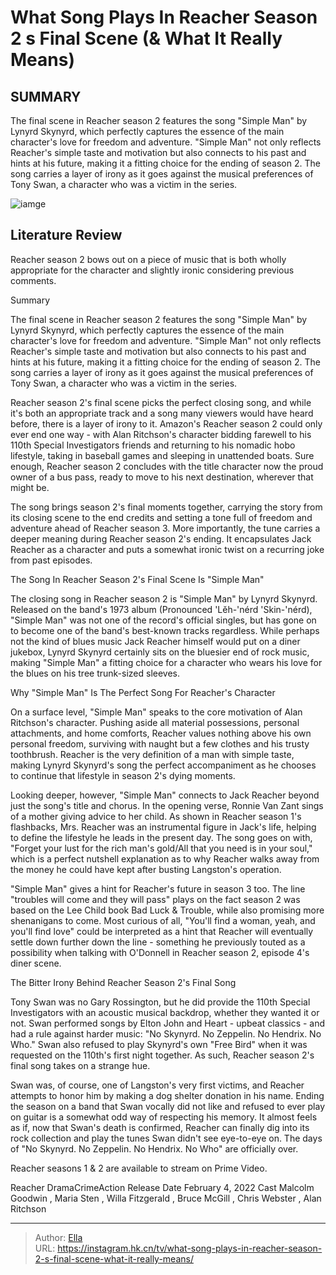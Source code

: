# What Song Plays In Reacher Season 2 s Final Scene (&amp; What It Really Means)


## SUMMARY 



  The final scene in Reacher season 2 features the song &#34;Simple Man&#34; by Lynyrd Skynyrd, which perfectly captures the essence of the main character&#39;s love for freedom and adventure.   &#34;Simple Man&#34; not only reflects Reacher&#39;s simple taste and motivation but also connects to his past and hints at his future, making it a fitting choice for the ending of season 2.   The song carries a layer of irony as it goes against the musical preferences of Tony Swan, a character who was a victim in the series.  

![iamge](https://static1.srcdn.com/wordpress/wp-content/uploads/2024/01/alan-ritchson-as-reacher-and-musical-notes.jpg)

## Literature Review

Reacher season 2 bows out on a piece of music that is both wholly appropriate for the character and slightly ironic considering previous comments.





Summary

  The final scene in Reacher season 2 features the song &#34;Simple Man&#34; by Lynyrd Skynyrd, which perfectly captures the essence of the main character&#39;s love for freedom and adventure.   &#34;Simple Man&#34; not only reflects Reacher&#39;s simple taste and motivation but also connects to his past and hints at his future, making it a fitting choice for the ending of season 2.   The song carries a layer of irony as it goes against the musical preferences of Tony Swan, a character who was a victim in the series.  







Reacher season 2&#39;s final scene picks the perfect closing song, and while it&#39;s both an appropriate track and a song many viewers would have heard before, there is a layer of irony to it. Amazon&#39;s Reacher season 2 could only ever end one way - with Alan Ritchson&#39;s character bidding farewell to his 110th Special Investigators friends and returning to his nomadic hobo lifestyle, taking in baseball games and sleeping in unattended boats. Sure enough, Reacher season 2 concludes with the title character now the proud owner of a bus pass, ready to move to his next destination, wherever that might be.

The song brings season 2&#39;s final moments together, carrying the story from its closing scene to the end credits and setting a tone full of freedom and adventure ahead of Reacher season 3. More importantly, the tune carries a deeper meaning during Reacher season 2&#39;s ending. It encapsulates Jack Reacher as a character and puts a somewhat ironic twist on a recurring joke from past episodes.





 The Song In Reacher Season 2&#39;s Final Scene Is &#34;Simple Man&#34; 
          

The closing song in Reacher season 2 is &#34;Simple Man&#34; by Lynyrd Skynyrd. Released on the band&#39;s 1973 album (Pronounced &#39;Lĕh-&#39;nérd &#39;Skin-&#39;nérd), &#34;Simple Man&#34; was not one of the record&#39;s official singles, but has gone on to become one of the band&#39;s best-known tracks regardless. While perhaps not the kind of blues music Jack Reacher himself would put on a diner jukebox, Lynyrd Skynyrd certainly sits on the bluesier end of rock music, making &#34;Simple Man&#34; a fitting choice for a character who wears his love for the blues on his tree trunk-sized sleeves.



 Why &#34;Simple Man&#34; Is The Perfect Song For Reacher&#39;s Character 
          




On a surface level, &#34;Simple Man&#34; speaks to the core motivation of Alan Ritchson&#39;s character. Pushing aside all material possessions, personal attachments, and home comforts, Reacher values nothing above his own personal freedom, surviving with naught but a few clothes and his trusty toothbrush. Reacher is the very definition of a man with simple taste, making Lynyrd Skynyrd&#39;s song the perfect accompaniment as he chooses to continue that lifestyle in season 2&#39;s dying moments.

Looking deeper, however, &#34;Simple Man&#34; connects to Jack Reacher beyond just the song&#39;s title and chorus. In the opening verse, Ronnie Van Zant sings of a mother giving advice to her child. As shown in Reacher season 1&#39;s flashbacks, Mrs. Reacher was an instrumental figure in Jack&#39;s life, helping to define the lifestyle he leads in the present day. The song goes on with, &#34;Forget your lust for the rich man&#39;s gold/All that you need is in your soul,&#34; which is a perfect nutshell explanation as to why Reacher walks away from the money he could have kept after busting Langston&#39;s operation.




&#34;Simple Man&#34; gives a hint for Reacher&#39;s future in season 3 too. The line &#34;troubles will come and they will pass&#34; plays on the fact season 2 was based on the Lee Child book Bad Luck &amp; Trouble, while also promising more shenanigans to come. Most curious of all, &#34;You&#39;ll find a woman, yeah, and you&#39;ll find love&#34; could be interpreted as a hint that Reacher will eventually settle down further down the line - something he previously touted as a possibility when talking with O&#39;Donnell in Reacher season 2, episode 4&#39;s diner scene.



 The Bitter Irony Behind Reacher Season 2&#39;s Final Song 
          

Tony Swan was no Gary Rossington, but he did provide the 110th Special Investigators with an acoustic musical backdrop, whether they wanted it or not. Swan performed songs by Elton John and Heart - upbeat classics - and had a rule against harder music: &#34;No Skynyrd. No Zeppelin. No Hendrix. No Who.&#34; Swan also refused to play Skynyrd&#39;s own &#34;Free Bird&#34; when it was requested on the 110th&#39;s first night together. As such, Reacher season 2&#39;s final song takes on a strange hue.




Swan was, of course, one of Langston&#39;s very first victims, and Reacher attempts to honor him by making a dog shelter donation in his name. Ending the season on a band that Swan vocally did not like and refused to ever play on guitar is a somewhat odd way of respecting his memory. It almost feels as if, now that Swan&#39;s death is confirmed, Reacher can finally dig into its rock collection and play the tunes Swan didn&#39;t see eye-to-eye on. The days of &#34;No Skynyrd. No Zeppelin. No Hendrix. No Who&#34; are officially over.



Reacher seasons 1 &amp; 2 are available to stream on Prime Video.




   Reacher  DramaCrimeAction     Release Date    February 4, 2022     Cast    Malcolm Goodwin , Maria Sten , Willa Fitzgerald , Bruce McGill , Chris Webster , Alan Ritchson      





---

> Author: [Ella](https://instagram.hk.cn/)  
> URL: https://instagram.hk.cn/tv/what-song-plays-in-reacher-season-2-s-final-scene-what-it-really-means/  

